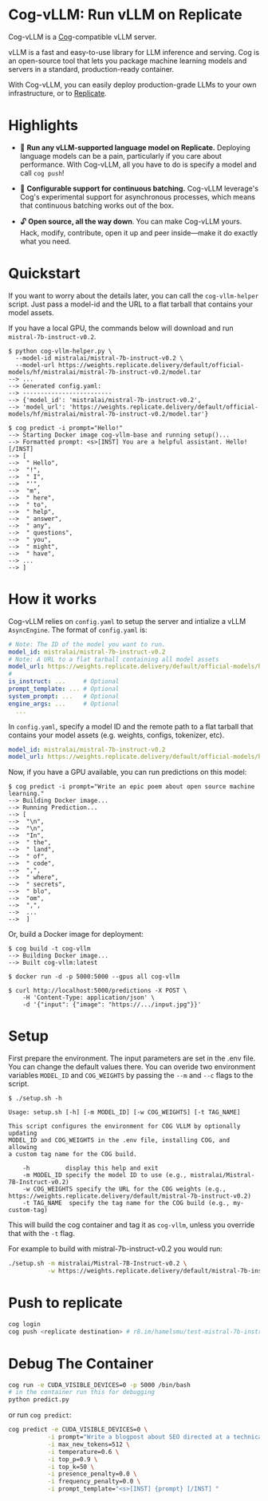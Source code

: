 # Cog-vLLM: Run vLLM on Replicate

Cog-vLLM is a [Cog](https://github.com/replicate/cog)-compatible vLLM server. 

vLLM is a fast and easy-to-use library for LLM inference and serving. Cog is an open-source tool that lets you package machine learning models and servers in a standard, production-ready container. 


With Cog-vLLM, you can easily deploy production-grade LLMs to your own infrastructure, or to [Replicate](https://replicate.com/).


# Highlights

* :rocket: **Run any vLLM-supported language model on Replicate.** Deploying language models can be a pain, particularly if you care about performance. With Cog-vLLM, all you have to do is specify a model and call `cog push`! 

* :trident: **Configurable support for continuous batching.** Cog-vLLM leverage's Cog's experimental support for asynchronous processes, which means that continuous batching works out of the box. 

* :unlock: **Open source, all the way down**. You can make Cog-vLLM yours. Hack, modify, contribute, open it up and peer inside—make it do exactly what you need.


# Quickstart

If you want to worry about the details later, you can call the `cog-vllm-helper` script. Just pass a model-id and the URL to a flat tarball that contains your model assets.

If you have a local GPU, the commands below will download and run `mistral-7b-instruct-v0.2`.

```console
$ python cog-vllm-helper.py \
  --model-id mistralai/mistral-7b-instruct-v0.2 \
  --model-url https://weights.replicate.delivery/default/official-models/hf/mistralai/mistral-7b-instruct-v0.2/model.tar
--> ...
--> Generated config.yaml:
--> -------------------------
--> {'model_id': 'mistralai/mistral-7b-instruct-v0.2',
--> 'model_url': 'https://weights.replicate.delivery/default/official-models/hf/mistralai/mistral-7b-instruct-v0.2/model.tar'}

$ cog predict -i prompt="Hello!"
--> Starting Docker image cog-vllm-base and running setup()...
--> Formatted prompt: <s>[INST] You are a helpful assistant. Hello! [/INST]
--> [
-->  " Hello",
-->  "!",
-->  " I",
-->  "'",
-->  "m",
-->  " here",
-->  " to",
-->  " help",
-->  " answer",
-->  " any",
-->  " questions",
-->  " you",
-->  " might",
-->  " have",
--> ...
--> ]
```

# How it works

Cog-vLLM relies on `config.yaml` to setup the server and intialize a vLLM `AsyncEngine`. The format of `config.yaml` is:

```yaml
# Note: The ID of the model you want to run. 
model_id: mistralai/mistral-7b-instruct-v0.2
# Note: A URL to a flat tarball containing all model assets
model_url: https://weights.replicate.delivery/default/official-models/hf/mistralai/mistral-7b-instruct-v0.2/model.tar
# 
is_instruct: ...     # Optional
prompt_template: ... # Optional
system_prompt: ...   # Optional
engine_args: ...     # Optional
  ...
```

In `config.yaml`, specify a model ID and the remote path to a flat tarball that contains your model assets (e.g. weights, configs, tokenizer, etc). 

```yaml
model_id: mistralai/mistral-7b-instruct-v0.2
model_url: https://weights.replicate.delivery/default/official-models/hf/mistralai/mistral-7b-instruct-v0.2/model.tar
```

Now, if you have a GPU available, you can run predictions on this model:

```console
$ cog predict -i prompt="Write an epic poem about open source machine learning."
--> Building Docker image...
--> Running Prediction...
--> [
-->  "\n",
-->  "\n",
-->  "In",
-->  " the",
-->  " land",
-->  " of",
-->  " code",
-->  ",",
-->  " where",
-->  " secrets",
-->  " blo",
-->  "om",
-->  ",",
-->  ...
-->  ]
```

Or, build a Docker image for deployment:

```console
$ cog build -t cog-vllm
--> Building Docker image...
--> Built cog-vllm:latest

$ docker run -d -p 5000:5000 --gpus all cog-vllm

$ curl http://localhost:5000/predictions -X POST \
    -H 'Content-Type: application/json' \
    -d '{"input": {"image": "https://.../input.jpg"}}'
```
# Setup

First prepare the environment.  The input parameters are set in the .env file.  You can change the default values there.  You can overide two environment variables `MODEL_ID` and `COG_WEIGHTS` by passing the `--m` and `--c` flags to the script.

```
$ ./setup.sh -h

Usage: setup.sh [-h] [-m MODEL_ID] [-w COG_WEIGHTS] [-t TAG_NAME]

This script configures the environment for COG VLLM by optionally updating
MODEL_ID and COG_WEIGHTS in the .env file, installing COG, and allowing
a custom tag name for the COG build.

    -h          display this help and exit
    -m MODEL_ID specify the model ID to use (e.g., mistralai/Mistral-7B-Instruct-v0.2)
    -w COG_WEIGHTS specify the URL for the COG weights (e.g., https://weights.replicate.delivery/default/mistral-7b-instruct-v0.2)
    -t TAG_NAME  specify the tag name for the COG build (e.g., my-custom-tag)
```

This will build the cog container and tag it as `cog-vllm`, unless you override that with the `-t` flag.

For example to build with mistral-7b-instruct-v0.2 you would run:

```bash
./setup.sh -m mistralai/Mistral-7B-Instruct-v0.2 \
           -w https://weights.replicate.delivery/default/mistral-7b-instruct-v0.2
```


# Push to replicate

```bash
cog login
cog push <replicate destination> # r8.im/hamelsmu/test-mistral-7b-instruct-v0.2
```


# Debug The Container

```bash
cog run -e CUDA_VISIBLE_DEVICES=0 -p 5000 /bin/bash
# in the container run this for debugging
python predict.py
```

or run `cog predict`:

```bash
cog predict -e CUDA_VISIBLE_DEVICES=0 \
           -i prompt="Write a blogpost about SEO directed at a technical audience" \
           -i max_new_tokens=512 \
           -i temperature=0.6 \
           -i top_p=0.9 \
           -i top_k=50 \
           -i presence_penalty=0.0 \
           -i frequency_penalty=0.0 \
           -i prompt_template="<s>[INST] {prompt} [/INST] "
```
